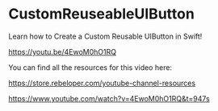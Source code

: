 # CustomReuseableUIButton

Learn how to Create a Custom Reusable UIButton in Swift!

https://youtu.be/4EwoM0hO1RQ

You can find all the resources for this video here:

https://store.rebeloper.com/youtube-channel-resources

https://www.youtube.com/watch?v=4EwoM0hO1RQ&t=947s
